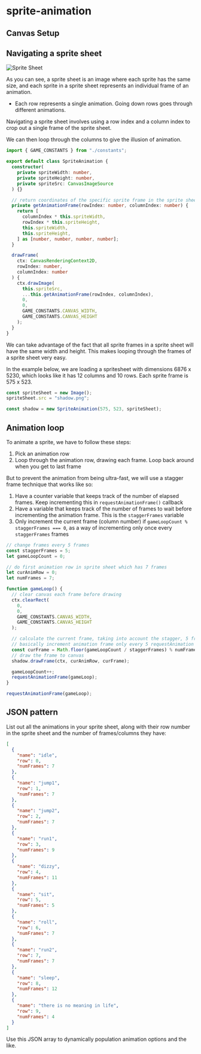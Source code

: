 # sprite-animation

## Canvas Setup

## Navigating a sprite sheet

![Sprite Sheet](./dist/shadow.png)

As you can see, a sprite sheet is an image where each sprite has the same size, and each sprite in a sprite sheet represents an individual frame of an animation.

- Each row represents a single animation. Going down rows goes through different animations.

Navigating a sprite sheet involves using a row index and a column index to crop out a single frame of the sprite sheet.

We can then loop through the columns to give the illusion of animation.

```ts
import { GAME_CONSTANTS } from "./constants";

export default class SpriteAnimation {
  constructor(
    private spriteWidth: number,
    private spriteHeight: number,
    private spriteSrc: CanvasImageSource
  ) {}

  // return coordinates of the specific sprite frame in the sprite sheet
  private getAnimationFrame(rowIndex: number, columnIndex: number) {
    return [
      columnIndex * this.spriteWidth,
      rowIndex * this.spriteHeight,
      this.spriteWidth,
      this.spriteHeight,
    ] as [number, number, number, number];
  }

  drawFrame(
    ctx: CanvasRenderingContext2D,
    rowIndex: number,
    columnIndex: number
  ) {
    ctx.drawImage(
      this.spriteSrc,
      ...this.getAnimationFrame(rowIndex, columnIndex),
      0,
      0,
      GAME_CONSTANTS.CANVAS_WIDTH,
      GAME_CONSTANTS.CANVAS_HEIGHT
    );
  }
}
```

We can take advantage of the fact that all sprite frames in a sprite sheet will have the same width and height. This makes looping through the frames of a sprite sheet very easy.

In the example below, we are loading a spritesheet with dimensions 6876 x 5230, which looks like it has 12 columns and 10 rows. Each sprite frame is 575 x 523.

```ts
const spriteSheet = new Image();
spriteSheet.src = "shadow.png";

const shadow = new SpriteAnimation(575, 523, spriteSheet);
```

## Animation loop

To animate a sprite, we have to follow these steps:

1. Pick an animation row
2. Loop through the animation row, drawing each frame. Loop back around when you get to last frame

But to prevent the animation from being ultra-fast, we will use a stagger frame technique that works like so:

1. Have a counter variable that keeps track of the number of elapsed frames. Keep incrementing this in `requestAnimationFrame()` callback
2. Have a variable that keeps track of the number of frames to wait before incrementing the animation frame. This is the `staggerFrames` variable
3. Only increment the current frame (column number) if `gameLoopCount % staggerFrames === 0`, as a way of incrementing only once every `staggerFrames` frames

```javascript
// change frames every 5 frames
const staggerFrames = 5;
let gameLoopCount = 0;

// do first animation row in sprite sheet which has 7 frames
let curAnimRow = 0;
let numFrames = 7;

function gameLoop() {
  // clear canvas each frame before drawing
  ctx.clearRect(
    0,
    0,
    GAME_CONSTANTS.CANVAS_WIDTH,
    GAME_CONSTANTS.CANVAS_HEIGHT
  );

  // calculate the current frame, taking into account the stagger, 5 frames.
  // basically increment animation frame only every 5 requestAnimation frames that pass
  const curFrame = Math.floor(gameLoopCount / staggerFrames) % numFrames;
  // draw the frame to canvas
  shadow.drawFrame(ctx, curAnimRow, curFrame);

  gameLoopCount++;
  requestAnimationFrame(gameLoop);
}

requestAnimationFrame(gameLoop);
```

## JSON pattern

List out all the animations in your sprite sheet, along with their row number in the sprite sheet and the number of frames/columns they have:

```json
[
  {
    "name": "idle",
    "row": 0,
    "numFrames": 7
  },
  {
    "name": "jump1",
    "row": 1,
    "numFrames": 7
  },
  {
    "name": "jump2",
    "row": 2,
    "numFrames": 7
  },
  {
    "name": "run1",
    "row": 3,
    "numFrames": 9
  },
  {
    "name": "dizzy",
    "row": 4,
    "numFrames": 11
  },
  {
    "name": "sit",
    "row": 5,
    "numFrames": 5
  },
  {
    "name": "roll",
    "row": 6,
    "numFrames": 7
  },
  {
    "name": "run2",
    "row": 7,
    "numFrames": 7
  },
  {
    "name": "sleep",
    "row": 8,
    "numFrames": 12
  },
  {
    "name": "there is no meaning in life",
    "row": 9,
    "numFrames": 4
  }
]
```

Use this JSON array to dynamically population animation options and the like.
